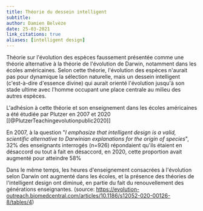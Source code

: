 ```yaml
---
title: Théorie du dessein intelligent
subtitle:
author: Damien Belvèze
date: 25-03-2021
link_citations: true
aliases: [intelligent design]
---
```


Théorie sur l'évolution des espèces faussement présentée comme une théorie alternative à la théorie de l'évolution de Darwin, notamment dans les écoles américaines. Selon cette théorie, l'évolution des espèces n'aurait pas pour dynamique la sélection naturelle, mais un dessein intelligent (c'est-à-dire d'essence divine) qui aurait orienté l'évolution jusqu'à son stade ultime avec l'homme occupant une place centrale au milieu des autres espèces. 

L'adhésion à cette théorie et son enseignement dans les écoles américaines a été étudiée par Plutzer en 2007 et 2020 [[@PlutzerTeachingevolutionpublic2020]]

En 2007, à la question "*I emphasize that intelligent design is a valid, scientific alternative to Darwinian explanations for the origin of species*", 32% des enseignants interrogés (n=926) répondaient qu'ils étaient en désaccord ou tout à fait en désaccord, en 2020, cette proportion avait augmenté pour atteindre 58%

Dans le même temps, les heures d'enseignement consacrées à l'évolution selon Darwin ont augmenté dans les écoles, et la présence des théories de l'intelligent design ont diminué, en partie du fait du renouvellement des générations enseignantes. (source: https://evolution-outreach.biomedcentral.com/articles/10.1186/s12052-020-00126-8/tables/4)